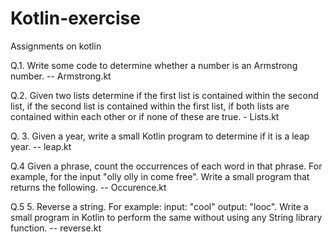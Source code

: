 # Kotlin-exercise
Assignments on kotlin


Q.1. Write some code to determine whether a number is an Armstrong number. -- Armstrong.kt

Q.2.	Given two lists determine if the first list is contained within the second list, if the second list is contained within the first list, if both lists are contained within each other or if none of these are true. - Lists.kt

Q. 3.	Given a year, write a small Kotlin program to determine if it is a leap year. -- leap.kt

Q.4	Given a phrase, count the occurrences of each word in that phrase.
For example, for the input "olly olly in come free". Write a small program that returns the following.  -- Occurence.kt

Q.5 5.	Reverse a string. For example: input: "cool" output: "looc". Write a small program in Kotlin to perform the same without using any String library function.  -- reverse.kt
